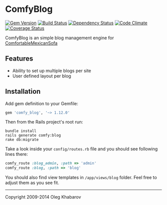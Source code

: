 # ComfyBlog 
[![Gem Version](https://badge.fury.io/rb/comfy_blog.png)](http://rubygems.org/gems/comfy_blog) [![Build Status](https://secure.travis-ci.org/comfy/comfy-blog.png)](http://travis-ci.org/comfy/comfy-blog) [![Dependency Status](https://gemnasium.com/comfy/comfy-blog.png)](https://gemnasium.com/comfy/comfy-blog) [![Code Climate](https://codeclimate.com/github/comfy/comfy-blog.png)](https://codeclimate.com/github/comfy/comfy-blog) [![Coverage Status](https://coveralls.io/repos/comfy/comfy-blog/badge.png?branch=master)](https://coveralls.io/r/comfy/comfy-blog)

ComfyBlog is an simple blog management engine for [ComfortableMexicanSofa](https://github.com/comfy/comfortable-mexican-sofa)

## Features

* Ability to set up multiple blogs per site
* User defined layout per blog

## Installation

Add gem definition to your Gemfile:

```ruby
gem 'comfy_blog', '~> 1.12.0'
```

Then from the Rails project's root run:
    
    bundle install
    rails generate comfy:blog
    rake db:migrate
    
Take a look inside your `config/routes.rb` file and you should see following lines there:

```ruby
comfy_route :blog_admin, :path => 'admin'
comfy_route :blog, :path => 'blog'
```

You should also find view templates in `/app/views/blog` folder. Feel free to adjust them as you see fit.

---

Copyright 2009-2014 Oleg Khabarov
